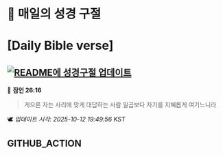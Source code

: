# 🙏 매일의 성경 구절
# [Daily Bible verse]
## [![README에 성경구절 업데이트](https://github.com/DONGSUKA/first_test/actions/workflows/update-readme-bible.yml/badge.svg)](https://github.com/DONGSUKA/first_test/actions/workflows/update-readme-bible.yml)
<!-- START_BIBLE_VERSE -->
📖 **잠언 26:16**
> 게으른 자는 사리에 맞게 대답하는 사람 일곱보다 자기를 지혜롭게 여기느니라

🕊️ _업데이트 시각: 2025-10-12 19:49:56 KST_
  <!-- END_BIBLE_VERSE -->
## GITHUB_ACTION

